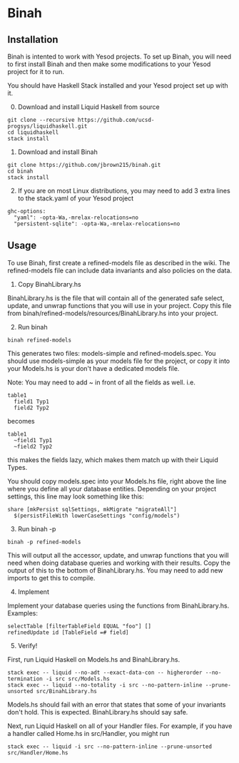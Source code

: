 # Binah

## Installation

Binah is intented to work with Yesod projects. To set up Binah, you will need to first install Binah and then
make some modifications to your Yesod project for it to run.

You should have Haskell Stack installed and your Yesod project set up with it.

0. Download and install Liquid Haskell from source

```
git clone --recursive https://github.com/ucsd-progsys/liquidhaskell.git
cd liquidhaskell
stack install
```

1. Download and install Binah
```
git clone https://github.com/jbrown215/binah.git
cd binah
stack install
```

2. If you are on most Linux distributions, you may need to add 3 extra lines to the stack.yaml of your Yesod project
```
ghc-options:
  "yaml": -opta-Wa,-mrelax-relocations=no
  "persistent-sqlite": -opta-Wa,-mrelax-relocations=no
```
## Usage

To use Binah, first create a refined-models file as described in the wiki. The refined-models file can include data invariants
and also policies on the data.

1. Copy BinahLibrary.hs

BinahLibrary.hs is the file that will contain all of the generated safe select, update, and unwrap functions that you
will use in your project. Copy this file from binah/refined-models/resources/BinahLibrary.hs into your project.

2. Run binah

```
binah refined-models
```
This generates two files: models-simple and refined-models.spec. You should use models-simple as your models file for the
project, or copy it into your Models.hs is your don't have a dedicated models file.

Note: You may need to add ~ in front of all the fields as well. i.e.

```
table1
  field1 Typ1
  field2 Typ2
```

becomes

```
table1
  ~field1 Typ1
  ~field2 Typ2
```
this makes the fields lazy, which makes them match up with their Liquid Types.

You should copy models.spec into your Models.hs file, right above the line where you define all your database
entities. Depending on your project settings, this line may look something like this:

```
share [mkPersist sqlSettings, mkMigrate "migrateAll"]
  $(persistFileWith lowerCaseSettings "config/models")
```

3. Run binah -p

```
binah -p refined-models
```
This will output all the accessor, update, and unwrap functions that you will need when doing database queries and
working with their results. Copy the output of this to the bottom of BinahLibrary.hs. You may need to add new imports to
get this to compile.

4. Implement

Implement your database queries using the functions from BinahLibrary.hs. Examples:
```
selectTable [filterTableField EQUAL "foo"] []
refinedUpdate id [TableField =# field]
```

5. Verify!

First, run Liquid Haskell on Models.hs and BinahLibrary.hs.

```
stack exec -- liquid --no-adt --exact-data-con -- higherorder --no-termination -i src src/Models.hs
stack exec -- liquid --no-totality -i src --no-pattern-inline --prune-unsorted src/BinahLibrary.hs
```
Models.hs should fail with an error that states that some of your invariants don't hold. This is expected.
BinahLibrary.hs should say safe.

Next, run Liquid Haskell on all of your Handler files. For example, if you have a handler called Home.hs in src/Handler, you
might run
```
stack exec -- liquid -i src --no-pattern-inline --prune-unsorted src/Handler/Home.hs
```
